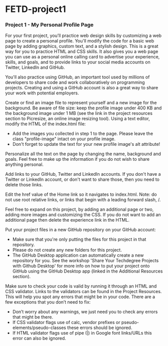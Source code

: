 # FETD-project1

### Project 1 - My Personal Profile Page

For your first project, you’ll practice web design skills by customizing a web page to create a personal profile. You'll modify the code for a basic web page by adding graphics, custom text, and a stylish design. This is a great way for you to practice HTML and CSS skills. It also gives you a web page you can use as a personal online calling card to advertise your experience, skills, and goals, and to provide links to your social media accounts on Twitter, LinkedIn and GitHub.

You'll also practice using GitHub, an important tool used by millions of developers to share code and work collaboratively on programming projects. Creating and using a GitHub account is also a great way to share your work with potential employers.


Create or find an image file to represent yourself and a new image for the background. Be aware of file size: keep the profile image under 400 KB and the background image under 1 MB (see the link in the project resources section to Picresize, an online image resizing tool).
Using a text editor, modify the HTML of the index.html file:

  * Add the images you collected in step 1 to the page. Please leave the class "profile-image" intact on your profile image.
  * Don't forget to update the text for your new profile image's alt attribute!

Personalize all the text on the page by changing the name, background and goals. Feel free to make up the information if you do not wish to share anything personal.

Add links to your GitHub, Twitter and LinkedIn accounts. If you don't have a Twitter or LinkedIn account, or don't want to share those, then you need to delete those links.

Edit the href value of the Home link so it navigates to index.html. Note: do not use root relative links, or links that begin with a leading forward slash, /.

Feel free to expand on this project, by adding an additional page or two, adding more images and customizing the CSS.
If you do not want to add an additional page then delete the experience link in the HTML.

Put your project files in a new GitHub repository on your GitHub account:

  * Make sure that you're only putting the files for this project in that repository.
  * Please do not create any new folders for this project.
  * The GitHub Desktop application can automatically create a new repository for you. See the workshop 'Share Your Techdegree Projects with Github Desktop' for more info on how to put your project onto GitHub using the GitHub Desktop app (linked in the Additional Resources section).

Make sure to check your code is valid by running it through an HTML and CSS validator. Links to the validators can be found in the Project Resources. This will help you spot any errors that might be in your code. There are a few exceptions that you don’t need to fix:

  * Don’t worry about any warnings, we just need you to check any errors that might be there.
  * If CSS validator flags use of calc, vendor prefixes or pseudo-elements/pseudo-classes these errors should be ignored.
  * If HTML validator flags use of pipe (|) in Google font links/URLs this error can also be ignored.